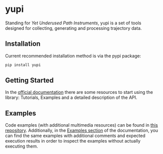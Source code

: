 # yupi

Standing for *Yet Underused Path Instruments*, yupi is a set of tools designed
for collecting, generating and processing trajectory data. 

## Installation

Current recommended installation method is via the pypi package:

```cmd
pip install yupi
```

## Getting Started

In the [official documentation](https://yupi.readthedocs.io/en/latest/) there
are some resources to start using the library: Tutorials, Examples  and a
detailed description of the API.


## Examples

Code examples (with additional multimedia resources) can be found in
[this repository](https://github.com/yupidevs/yupi_examples). Additionally, in
the [Examples section](https://yupi.readthedocs.io/en/latest/examples/examples.html)
of the documentation, you can find the same examples with additional comments
and expected execution results in order to inspect the examples without actually
executing them.